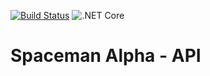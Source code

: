 [![Build Status](https://teraxas.visualstudio.com/Personal/_apis/build/status/teraxas.spaceman-alpha-api?branchName=master)](https://teraxas.visualstudio.com/Personal/_build/latest?definitionId=3&branchName=master)
![.NET Core](https://github.com/teraxas/spaceman-alpha-api/workflows/.NET%20Core/badge.svg?branch=master)

# Spaceman Alpha - API
